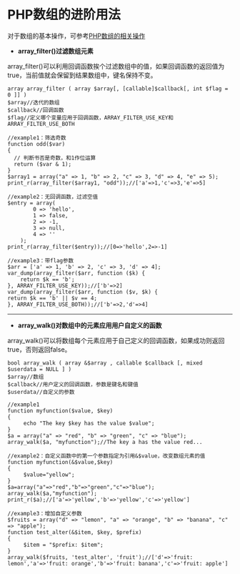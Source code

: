 # PHP数组的进阶用法


对于数组的基本操作，可参考[PHP数组的相关操作][1]

* **array_filter()过滤数组元素**  

array_filter()可以利用回调函数挨个过滤数组中的值，如果回调函数的返回值为true，当前值就会保留到结果数组中，键名保持不变。

    array array_filter ( array $array[, [callable]$callback[, int $flag = 0 ]] )
    $array//迭代的数组
    $callback//回调函数
    $flag//定义哪个变量应用于回调函数，ARRAY_FILTER_USE_KEY和ARRAY_FILTER_USE_BOTH

    //example1：筛选奇数
    function odd($var)
    { 
      // 判断书否是奇数，和1作位运算 
      return ($var & 1);
    }
    $array1 = array("a" => 1, "b" => 2, "c" => 3, "d" => 4, "e" => 5);
    print_r(array_filter($array1, "odd"));//['a'=>1,'c'=>3,'e'=>5]

    //example2：无回调函数，过滤空值
    $entry = array(
            0 => 'hello',
            1 => false,
            2 => -1,
            3 => null,
            4 => ''
        );
    print_r(array_filter($entry));//[0=>'hello',2=>-1]

    //example3：带flag参数
    $arr = ['a' => 1, 'b' => 2, 'c' => 3, 'd' => 4];
    var_dump(array_filter($arr, function ($k) {
        return $k == 'b';
    }, ARRAY_FILTER_USE_KEY));//['b'=>2]
    var_dump(array_filter($arr, function ($v, $k) {
    return $k == 'b' || $v == 4;
    }, ARRAY_FILTER_USE_BOTH));//['b'=>2,'d'=>4]

- - -

* **array_walk()对数组中的元素应用用户自定义的函数**  

array_walk()可以将数组每个元素应用于自己定义的回调函数，如果成功则返回true，否则返回false。

    bool array_walk ( array &$array , callable $callback [, mixed $userdata = NULL ] )
    $array//数组
    $callback//用户定义的回调函数，参数是键名和键值
    $userdata//自定义的参数

    //example1
    function myfunction($value, $key)
    {
         echo "The key $key has the value $value";
    }
    $a = array("a" => "red", "b" => "green", "c" => "blue");
    array_walk($a, "myfunction");//The key a has the value red...

    //example2：自定义函数中的第一个参数指定为引用&$value，改变数组元素的值
    function myfunction(&$value,$key)
    {
         $value="yellow";
    }
    $a=array("a"=>"red","b"=>"green","c"=>"blue");
    array_walk($a,"myfunction");
    print_r($a);//['a'=>'yellow','b'=>'yellow','c'=>'yellow']

    //example3：增加自定义参数
    $fruits = array("d" => "lemon", "a" => "orange", "b" => "banana", "c" => "apple");
    function test_alter(&$item, $key, $prefix)
    {
         $item = "$prefix: $item";
    }
    array_walk($fruits, 'test_alter', 'fruit');//['d'=>'fruit: lemon','a'=>'fruit: orange','b'=>'fruit: banana','c'=>'fruit: apple']

[0]: /u/17f00ab32926
[1]: http://www.jianshu.com/p/387a51fe06c2